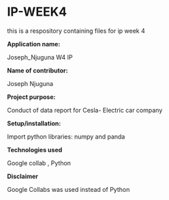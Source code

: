 # IP-WEEK4
this is a respository containing files for ip week 4

**Application name:**

Joseph_Njuguna W4 IP

**Name of contributor:**

Joseph Njuguna

**Project purpose:**

Conduct of data report for Cesla- Electric car company

**Setup/installation:**

Import python libraries: numpy and panda

**Technologies used** 

Google collab , Python

**Disclaimer**

Google Collabs was used instead of Python 
